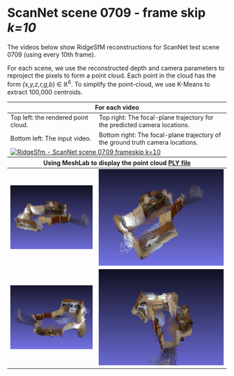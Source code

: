 # ScanNet scene 0709 - frame skip _k=10_

The videos below show RidgeSfM reconstructions for ScanNet test scene 0709 (using every 10th frame).

For each scene, we use the reconstructed depth and camera parameters to reproject the pixels to form a point cloud.
Each point in the cloud has the form _(x,y,z,r,g,b)_ ∈ ℝ<sup>6</sup>.
To simplify the point-cloud, we use K-Means to extract 100,000 centroids.

<table style="table-layout: fixed; width: 100%;">
<thead>
  <tr>
    <th colspan="2">For each video</th>
  </tr>
</thead>
<tbody>
  <tr>
    <td>Top left: the rendered point cloud.<br></td>
    <td>Top right: The focal-plane trajectory for the predicted camera locations.</td>
  </tr>
  <tr>
    <td>Bottom left: The input video.</td>
    <td>Bottom right: The focal-plane trajectory of the ground truth camera locations.</td>
  </tr>
  <tr>
  <td colspan="2">
<a href="https://drive.google.com/file/d/1h6oo0re3RBluPOYrx_R7uTNIJGxw_PnA/view" title="RidgeSfm - ScanNet scene 0709 frameskip k=10"><img src="scene2_frameskip1.jpg" alt="RidgeSfm - ScanNet scene 0709 frameskip k=10" /></a>
</td>
  </tr>
</tbody>

<thead>
  <tr>
    <th colspan="2">Using MeshLab to display the point cloud <a href="scene2_frameskip10.ply"> PLY file </a></th>
  </tr>
</thead>

<tr>
<td><img src="scene2_0.png" width="320" alt="ScanNet reconstruction" /></td>
<td><img src="scene2_1.png" width="320" alt="ScanNet reconstruction" /></td>
</tr>
<tr>
<td><img src="scene2_2.png" width="320" alt="ScanNet reconstruction" /></td>
<td><img src="scene2_3.png" width="320" alt="ScanNet reconstruction" /></td>
</tr>
</table>
